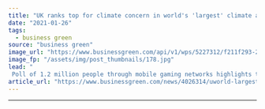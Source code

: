 ```yaml
---
title: "UK ranks top for climate concern in world's 'largest' climate attitudes survey"
date: "2021-01-26"
tags: 
  - business green
source: "business green"
image_url: "https://www.businessgreen.com/api/v1/wps/5227312/f211f293-2664-412d-b953-1911e28c9244/2/forest-185x114.jpg"
image_fp: "/assets/img/post_thumbnails/178.jpg"
lead: "
 Poll of 1.2 million people through mobile gaming networks highlights that 64 per cent of people view climate change as a global emergency ..."
article_url: "https://www.businessgreen.com/news/4026314/uworld-largest-climate-survey-highlights-widespread-support-bolder-climate-policies"
---
```


---
